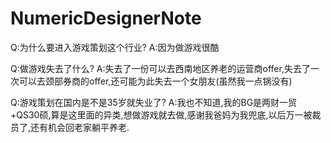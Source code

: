 # NumericDesignerNote

Q:为什么要进入游戏策划这个行业?
A:因为做游戏很酷

Q:做游戏失去了什么?
A:失去了一份可以去西南地区养老的运营商offer,失去了一次可以去颈部券商的offer,还可能为此失去一个女朋友(虽然我一点锅没有)

Q:游戏策划在国内是不是35岁就失业了?
A:我也不知道,我的BG是两财一贸+QS30硕,算是这里面的异类,想做游戏就去做,感谢我爸妈为我兜底,以后万一被裁员了,还有机会回老家躺平养老.
